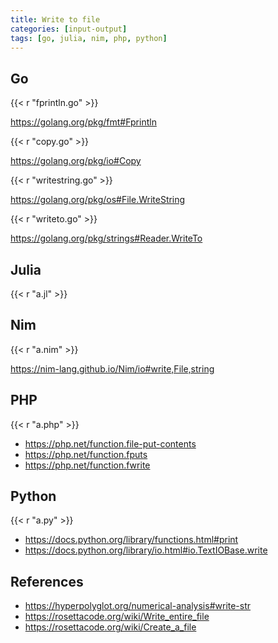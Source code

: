 ```yaml
---
title: Write to file
categories: [input-output]
tags: [go, julia, nim, php, python]
---
```


## Go

{{< r "fprintln.go" >}}

<https://golang.org/pkg/fmt#Fprintln>

{{< r "copy.go" >}}

<https://golang.org/pkg/io#Copy>

{{< r "writestring.go" >}}

<https://golang.org/pkg/os#File.WriteString>

{{< r "writeto.go" >}}

<https://golang.org/pkg/strings#Reader.WriteTo>

## Julia

{{< r "a.jl" >}}

## Nim

{{< r "a.nim" >}}

<https://nim-lang.github.io/Nim/io#write,File,string>

## PHP

{{< r "a.php" >}}

- <https://php.net/function.file-put-contents>
- <https://php.net/function.fputs>
- <https://php.net/function.fwrite>

## Python

{{< r "a.py" >}}

- <https://docs.python.org/library/functions.html#print>
- <https://docs.python.org/library/io.html#io.TextIOBase.write>

## References

- <https://hyperpolyglot.org/numerical-analysis#write-str>
- <https://rosettacode.org/wiki/Write_entire_file>
- <https://rosettacode.org/wiki/Create_a_file>
